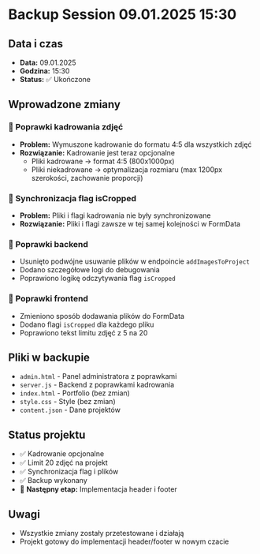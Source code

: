# Backup Session 09.01.2025 15:30

## Data i czas
- **Data:** 09.01.2025
- **Godzina:** 15:30
- **Status:** ✅ Ukończone

## Wprowadzone zmiany

### 🔧 Poprawki kadrowania zdjęć
- **Problem:** Wymuszone kadrowanie do formatu 4:5 dla wszystkich zdjęć
- **Rozwiązanie:** Kadrowanie jest teraz opcjonalne
  - Pliki kadrowane → format 4:5 (800x1000px)
  - Pliki niekadrowane → optymalizacja rozmiaru (max 1200px szerokości, zachowanie proporcji)

### 🔧 Synchronizacja flag isCropped
- **Problem:** Pliki i flagi kadrowania nie były synchronizowane
- **Rozwiązanie:** Pliki i flagi zawsze w tej samej kolejności w FormData

### 🔧 Poprawki backend
- Usunięto podwójne usuwanie plików w endpoincie `addImagesToProject`
- Dodano szczegółowe logi do debugowania
- Poprawiono logikę odczytywania flag `isCropped`

### 🔧 Poprawki frontend
- Zmieniono sposób dodawania plików do FormData
- Dodano flagi `isCropped` dla każdego pliku
- Poprawiono tekst limitu zdjęć z 5 na 20

## Pliki w backupie
- `admin.html` - Panel administratora z poprawkami
- `server.js` - Backend z poprawkami kadrowania
- `index.html` - Portfolio (bez zmian)
- `style.css` - Style (bez zmian)
- `content.json` - Dane projektów

## Status projektu
- ✅ Kadrowanie opcjonalne
- ✅ Limit 20 zdjęć na projekt
- ✅ Synchronizacja flag i plików
- ✅ Backup wykonany
- 🎯 **Następny etap:** Implementacja header i footer

## Uwagi
- Wszystkie zmiany zostały przetestowane i działają
- Projekt gotowy do implementacji header/footer w nowym czacie 